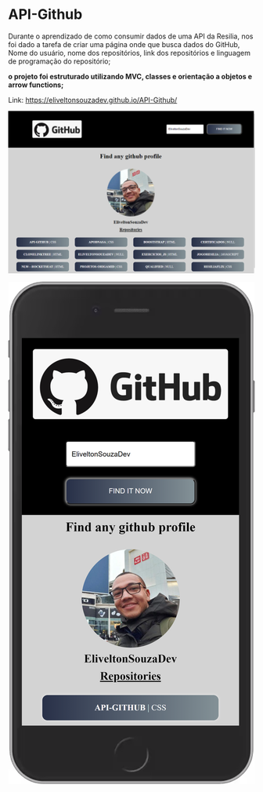 # API-Github


Durante o aprendizado de como consumir dados de uma API da Resilia, nos foi dado a tarefa de criar uma página onde que busca dados do GitHub, Nome do
usuário, nome dos repositórios, link dos repositórios e linguagem de programação do
repositório;

**o projeto foi estruturado utilizando MVC, classes e orientação a objetos e  arrow functions;**

Link: https://eliveltonsouzadev.github.io/API-Github/


![](https://github.com/EliveltonSouzaDev/API-Github/blob/master/pg.png)

![](https://github.com/EliveltonSouzaDev/API-Github/blob/master/mobile.png)
